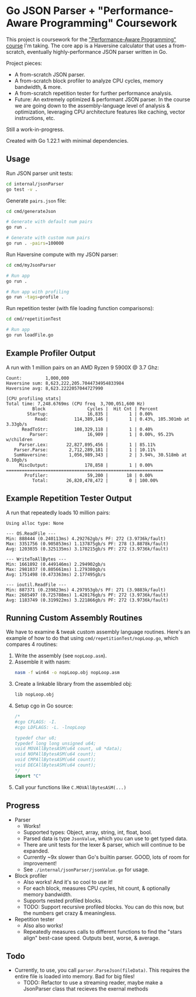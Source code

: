 # Go JSON Parser + "Performance-Aware Programming" Coursework

This project is coursework for the ["Performance-Aware Programming" course](https://www.computerenhance.com) I'm taking. The core app is a Haversine calculator that uses a from-scratch, eventually highly-performance JSON parser written in Go.

Project pieces:

- A from-scratch JSON parser.
- A from-scratch block profiler to analyze CPU cycles, memory bandwidth, & more.
- A from-scratch repetition tester for further performance analysis.
- Future: An extremely optimized & performant JSON parser. In the course we are going down to the assembly-language level of analysis & optimization, leveraging CPU architecture features like caching, vector instructions, etc.

Still a work-in-progress.

Created with Go 1.22.1 with minimal dependencies.

## Usage

Run JSON parser unit tests:

```sh
cd internal/jsonParser
go test -v .
```

Generate `pairs.json` file:
```sh
cd cmd/generateJson

# Generate with default num pairs
go run .

# Generate with custom num pairs
go run . -pairs=100000
```

Run Haversine compute with my JSON parser:
```sh
cd cmd/myJsonParser

# Run app
go run .

# Run app with profiling
go run -tags=profile .
```

Run repetition tester (with file loading function comparisons):
```sh
cd cmd/repetitionTest

# Run app
go run loadFile.go
```

## Example Profiler Output

A run with 1 million pairs on an AMD Ryzen 9 5900X @ 3.7 Ghz:

```
Count:         1,000,000
Haversine sum: 8,623,222,205.7044734954833984
Haversine avg: 8,623.2222057044727990

[CPU profiling stats]
Total time: 7,248.6769ms (CPU freq  3,700,051,600 Hz)
          Block                Cycles |  Hit Cnt | Percent
        Startup:               16,835 |        1 | 0.00%
           Read:          114,389,146 |        1 | 0.43%, 105.301mb at 3.33gb/s
      ReadToStr:          108,329,118 |        1 | 0.40%
         Parser:               16,909 |        1 | 0.00%, 95.23% w/children
     Parser.Lex:       22,827,895,456 |        1 | 85.11%
   Parser.Parse:        2,712,289,181 |        1 | 10.11%
   SumHaversine:        1,056,989,343 |        2 | 3.94%, 30.518mb at 0.10gb/s
     MiscOutput:              178,858 |        1 | 0.00%
============================================================
       Profiler:               59,200 |       18 | 0.00%
          Total:       26,820,478,472 |        0 | 100.00%
```

## Example Repetition Tester Output

A run that repeatedly loads 10 million pairs:

```
Using alloc type: None

--- OS.ReadFile ---
Min: 888444 (0.240113ms) 4.292762gb/s PF: 272 (3.9736k/fault)
Max: 3351756 (0.905853ms) 1.137875gb/s PF: 278 (3.8878k/fault)
Avg: 1203035 (0.325135ms) 3.170215gb/s PF: 272 (3.9736k/fault)

--- WriteToAllBytes ---
Min: 1661892 (0.449146ms) 2.294902gb/s
Max: 2981037 (0.805661ms) 1.279380gb/s
Avg: 1751498 (0.473363ms) 2.177495gb/s

--- ioutil.ReadFile ---
Min: 887371 (0.239823ms) 4.297953gb/s PF: 271 (3.9883k/fault)
Max: 2685497 (0.725788ms) 1.420176gb/s PF: 272 (3.9736k/fault)
Avg: 1183749 (0.319922ms) 3.221866gb/s PF: 272 (3.9736k/fault)
```

## Running Custom Assembly Routines

We have to examine & tweak custom assembly language routines. Here's an example of how to do that using `cmd/repetitionTest/nopLoop.go`, which compares 4 routines:

1. Write the assembly (see `nopLoop.asm`).
2. Assemble it with nasm:
	```sh
	nasm -f win64 -o nopLoop.obj nopLoop.asm
	```
3. Create a linkable library from the assembled obj:
	```sh
	lib nopLoop.obj
	```
4. Setup cgo in Go source:
	```go
	/*
	#cgo CFLAGS: -I.
	#cgo LDFLAGS: -L. -lnopLoop

	typedef char u8;
	typedef long long unsigned u64;
	void MOVAllBytesASM(u64 count, u8 *data);
	void NOPAllBytesASM(u64 count);
	void CMPAllBytesASM(u64 count);
	void DECAllBytesASM(u64 count);
	*/
	import "C"
	```
5. Call your functions like `C.MOVAllBytesASM(...)`

## Progress

- Parser
	- Works!
	- Supported types: Object, array, string, int, float, bool.
	- Parsed data is type `JsonValue`, which you can use to get typed data.
	- There are unit tests for the lexer & parser, which will continue to be expanded.
	- Currently ~9x slower than Go's builtin parser. GOOD, lots of room for improvement!
	- See `./internal/jsonParser/jsonValue.go` for usage.
- Block profiler
	- Also works! And it's so cool to use it!
	- For each block, measures CPU cycles, hit count, & optionally memory bandwidth.
	- Supports nested profiled blocks.
	- TODO: Support recursive profiled blocks. You can do this now, but the numbers get crazy & meaningless.
- Repetition tester
	- Also also works!
	- Repeatedly measures calls to different functions to find the "stars align" best-case speed. Outputs best, worse, & average.

## Todo

- Currently, to use, you call `parser.ParseJson(fileData)`. This requires the entire file is loaded into memory. Bad for big files!
	- TODO: Refactor to use a streaming reader, maybe make a JsonParser class that recieves the exernal methods
